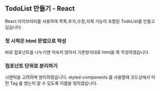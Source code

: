 <!-- This project was bootstrapped with [Create React App](https://github.com/facebook/create-react-app). -->

## TodoList 만들기 - React

React 라이브러리를 사용하여 목록,추가,수정,삭제
기능이 포함된 TodoList를 만들고 있습니다.

### 첫 시작은 html 문법으로 작성

바로 컴포넌트를 나누기엔 익숙치 않아서
기존방식대로 html을 쭉 작성하였습니다.

### 컴포넌트 단위로 분리하기

시맨틱을 고려하며 분리하였습니다.
styled-components 를 사용할때 코드상에서 어떤 Tag 를
썼는지 알 수 있도록 이름을 정하였습니다.

